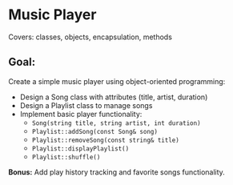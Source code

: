 # Music Player
Covers: classes, objects, encapsulation, methods

## Goal:

Create a simple music player using object-oriented programming:

- Design a Song class with attributes (title, artist, duration)
- Design a Playlist class to manage songs
- Implement basic player functionality:
    - `Song(string title, string artist, int duration)`
    - `Playlist::addSong(const Song& song)`
    - `Playlist::removeSong(const string& title)`
    - `Playlist::displayPlaylist()`
    - `Playlist::shuffle()`

**Bonus:** Add play history tracking and favorite songs functionality.
